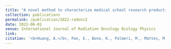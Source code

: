 ```yaml
---
title: "A novel method to characterize medical school research productivity among radiation oncology residents."
collection: publications
permalink: /publication/2022-radonc2
date: 2022-06-01
venue: International Journal of Radiation Oncology Biology Physics
link: 
citation: '<b>Huang, A.</b>, Pan, E., Bono, K., Palmeri, M., Mattes, M. D., Lin, L. L., Gunther, J. R. (2022). A novel method to characterize medical school research productivity among radiation oncology residents. <i>Int J Radiat Oncol Biol Phys.</i> (accepted)'
---
```

